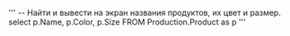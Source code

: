 '''
-- Найти и вывести на экран названия продуктов, их цвет и размер.
select 
	p.Name,
	p.Color,
	p.Size
FROM Production.Product as p
'''
